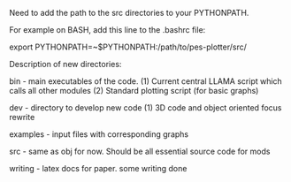 Need to add the path to the src directories to your PYTHONPATH.

For example on BASH, add this line to the .bashrc file:

export PYTHONPATH=~$PYTHONPATH:/path/to/pes-plotter/src/

Description of new directories:

bin - main executables of the code. 
      (1) Current central LLAMA script which calls all other modules
      (2) Standard plotting script (for basic graphs)

dev - directory to develop new code
      (1) 3D code and object oriented focus rewrite

examples - input files with corresponding graphs

src - same as obj for now. Should be all essential source code for mods

writing - latex docs for paper. some writing done
